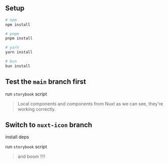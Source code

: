 ## Setup

```bash
# npm
npm install

# pnpm
pnpm install

# yarn
yarn install

# bun
bun install
```

## Test the `main` branch first
run `storybook` script
> Local components and components from Nuxt as we can see, they're working correctly.


## Switch to `nuxt-icon` branch
install deps

run `storybook` script

> and boom !!!!
